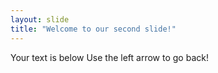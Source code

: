 ```yaml
---
layout: slide
title: "Welcome to our second slide!"
---
```

Your text is below
Use the left arrow to go back!
